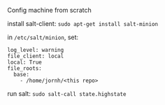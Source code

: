 Config machine from scratch

install salt-client: `sudo apt-get install salt-minion`

in `/etc/salt/minion`, set:
```
log_level: warning
file_client: local
local: True
file_roots:
  base:
    - /home/jornh/<this repo>
```

run salt: `sudo salt-call state.highstate`

